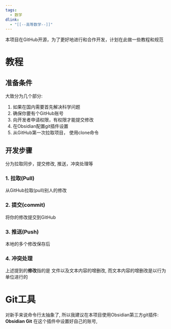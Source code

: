 ```yaml
---
tags:
  - 数学
dlink:
  - "[[--高等数学--]]"
---
```

本项目在GitHub开源，为了更好地进行和合作开发，计划在此做一些教程和规范

# 教程

## 准备条件
大致分为几个部分: 
1. 如果在国内需要首先解决科学问题
2. 确保你要有个GitHub账号
3. 向开发者申请权限，有权限才能提交修改
4. 在Obsidian配置git插件设置
5. 从GitHub第一次拉取项目， 使用clone命令

## 开发步骤
分为拉取同步，提交修改, 推送，冲突处理等
### 1. 拉取(Pull)
从GitHub拉取(pull)别人的修改
### 2. 提交(commit)
将你的修改提交到GitHub
### 3. 推送(Push)
本地的多个修改保存后
### 4. 冲突处理

上述提到的**修改**指的是 文件以及文本内容的增删改, 而文本内容的增删改是以行为单位进行的



# Git工具
对新手来说命令行太抽象了, 所以我建议在本项目使用Obsidian第三方git插件: **Obsidian Git** 
在这个插件中设置好自己的账号, 